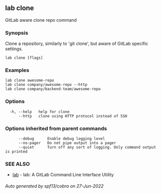 ## lab clone

GitLab aware clone repo command

### Synopsis

Clone a repository, similarly to 'git clone', but aware of GitLab
specific settings.

```
lab clone [flags]
```

### Examples

```
lab clone awesome-repo
lab clone company/awesome-repo --http
lab clone company/backend-team/awesome-repo
```

### Options

```
  -h, --help   help for clone
      --http   clone using HTTP protocol instead of SSH
```

### Options inherited from parent commands

```
      --debug      Enable debug logging level
      --no-pager   Do not pipe output into a pager
      --quiet      Turn off any sort of logging. Only command output is printed
```

### SEE ALSO

* [lab](index.md)	 - lab: A GitLab Command Line Interface Utility

###### Auto generated by spf13/cobra on 27-Jun-2022
